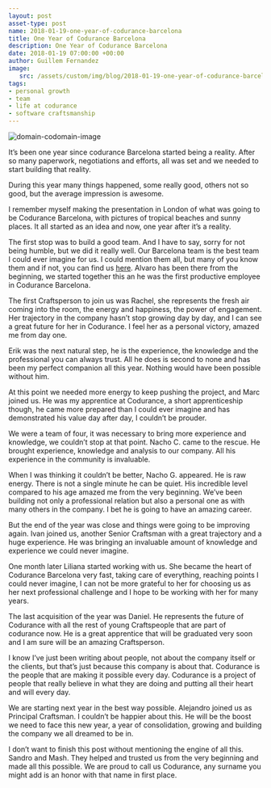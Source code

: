 ```yaml
---
layout: post
asset-type: post
name: 2018-01-19-one-year-of-codurance-barcelona
title: One Year of Codurance Barcelona
description: One Year of Codurance Barcelona
date: 2018-01-19 07:00:00 +00:00
author: Guillem Fernandez
image:
   src: /assets/custom/img/blog/2018-01-19-one-year-of-codurance-barcelona/codurance-barcelona-team-sq.jpg
tags:
- personal growth
- team
- life at codurance
- software craftsmanship
---
```


<img src="{{ site.baseurl }}/assets/custom/img/blog/2018-01-19-one-year-of-codurance-barcelona/codurance-barcelona-team.jpg" alt="domain-codomain-image" style="margin: 0 auto;" />

It’s been one year since codurance Barcelona started being a reality. After so many paperwork, negotiations and efforts, all was set and we needed to start building that reality.

During this year many things happened, some really good, others not so good, but the average impression is awesome.

I remember myself making the presentation in London of what was going to be Codurance Barcelona, with pictures of tropical beaches and sunny places. It all started as an idea and now, one year after it’s a reality.

The first stop was to build a good team. And I have to say, sorry for not being humble, but we did it really well. Our Barcelona team is the best team I could ever imagine for us. I could mention them all, but many of you know them and if not, you can find us [here](https://codurance.com/company/). Alvaro has been there from the beginning, we started together this an he was the first productive employee in Codurance Barcelona. 

The first Craftsperson to join us was Rachel, she represents the fresh air coming into the room, the energy and happiness, the power of engagement. Her trajectory in the company hasn’t stop growing day by day, and I can see a great future for her in Codurance. I feel her as a personal victory, amazed me from day one.

Erik was the next natural step, he is the experience, the knowledge and the professional you can always trust. All he does is second to none and has been my perfect companion all this year. Nothing would have been possible without him.

At this point we needed more energy to keep pushing the project, and Marc joined us. He was my apprentice at Codurance, a short apprenticeship though, he came more prepared than I could ever imagine and has demonstrated his value day after day, I couldn’t be prouder.

We were a team of four, it was necessary to bring more experience and knowledge, we couldn’t stop at that point. Nacho C. came to the rescue. He brought experience, knowledge and analysis to our company. All his experience in the community is invaluable.

When I was thinking it couldn’t be better, Nacho G. appeared. He is raw energy. There is not a single minute he can be quiet. His incredible level compared to his age amazed me from the very beginning. We’ve been building not only a professional relation but also a personal one as with many others in the company. I bet he is going to have an amazing career.

But the end of the year was close and things were going to be improving again. Ivan joined us, another Senior Craftsman with a great trajectory and a huge experience. He was bringing an invaluable amount of knowledge and experience we could never imagine.

One month later Liliana started working with us. She became the heart of Codurance Barcelona very fast, taking care of everything, reaching points I could never imagine, I can not be more grateful to her for choosing us as her next professional challenge and I hope to be working with her for many years.

The last acquisition of the year was Daniel. He represents the future of Codurance with all the rest of young Craftspeople that are part of codurance now. He is a great apprentice that will be graduated very soon and I am sure will be an amazing Craftsperson.

I know I’ve just been writing about people, not about the company itself or the clients, but that’s just because this company is about that. Codurance is the people that are making it possible every day. Codurance is a project of people that really believe in what they are doing and putting all their heart and will every day.

We are starting next year in the best way possible. Alejandro joined us as Principal Craftsman. I couldn’t be happier about this. He will be the boost we need to face this new year, a year of consolidation, growing and building the company we all dreamed to be in.

I don’t want to finish this post without mentioning the engine of all this. Sandro and Mash. They helped and trusted us from the very beginning and made all this possible. We are proud to call us Codurance, any surname you might add is an honor with that name in first place.
